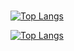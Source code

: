 ### 
[![Top Langs](https://github-readme-stats-bosen.vercel.app/api/top-langs/?username=bosen)](https://github.com/bosen)


[![Top Langs](https://github-readme-stats-bosen.vercel.app/api/top-langs/?username=bosen&custom_title=Footprints&layout=compact&langs_count=10&hide=html,css,scss)](https://github.com/bosen)

